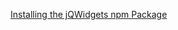 [Installing the jQWidgets npm Package](https://www.jqwidgets.com/jquery-widgets-documentation/documentation/package-managers/npm-tutorial.htm)
